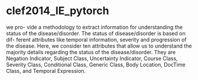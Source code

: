 # clef2014_IE_pytorch
we pro- vide a methodology to extract information for understanding the status of the disease/disorder. The status of disease/disorder is based on dif- ferent attributes like temporal information, severity and progression of the disease. Here, we consider ten attributes that allow us to understand the majority details regarding the status of the disease/disorder. They are Negation Indicator, Subject Class, Uncertainty Indicator, Course Class, Severity Class, Conditional Class, Generic Class, Body Location, DocTime Class, and Temporal Expression.
